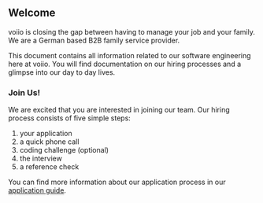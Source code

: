 ## Welcome

voiio is closing the gap between having to manage your job and your family.
We are a German based B2B family service provider.

This document contains all information related to our software engineering here at
voiio. You will find documentation on our hiring processes and a glimpse into our day to
day lives.

### Join Us!

We are excited that you are interested in joining our team. Our hiring process consists
of five simple steps:

1.  your application
2.  a quick phone call
3.  coding challenge (optional)
4.  the interview
5.  a reference check

You can find more information about our application process in our
[application guide](apply.md).
